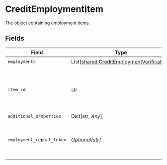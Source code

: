 # CreditEmploymentItem

The object containing employment items.


## Fields

| Field                                                                                            | Type                                                                                             | Required                                                                                         | Description                                                                                      |
| ------------------------------------------------------------------------------------------------ | ------------------------------------------------------------------------------------------------ | ------------------------------------------------------------------------------------------------ | ------------------------------------------------------------------------------------------------ |
| `employments`                                                                                    | List[[shared.CreditEmploymentVerification](../../models/shared/creditemploymentverification.md)] | :heavy_check_mark:                                                                               | N/A                                                                                              |
| `item_id`                                                                                        | *str*                                                                                            | :heavy_check_mark:                                                                               | The `item_id` of the Item associated with this webhook, warning, or error                        |
| `additional_properties`                                                                          | Dict[str, *Any*]                                                                                 | :heavy_minus_sign:                                                                               | N/A                                                                                              |
| `employment_report_token`                                                                        | *Optional[str]*                                                                                  | :heavy_minus_sign:                                                                               | Token to represent the underlying Employment data                                                |